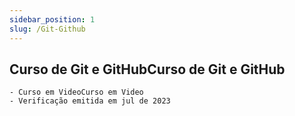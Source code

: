 ```yaml
---
sidebar_position: 1
slug: /Git-Github
---
```


## Curso de Git e GitHubCurso de Git e GitHub
    - Curso em VideoCurso em Video
    - Verificação emitida em jul de 2023